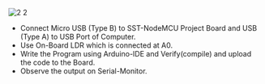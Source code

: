 ![2 2](https://user-images.githubusercontent.com/65058286/155886011-54a15642-59a3-4f16-b641-a786a1501315.png)

- Connect Micro USB (Type B) to SST-NodeMCU Project Board and USB (Type A) to USB Port of Computer. 
- Use On-Board LDR which is connected at A0.
- Write the Program using Arduino-IDE and Verify(compile) and upload the code to the Board.
- Observe the output on Serial-Monitor.

